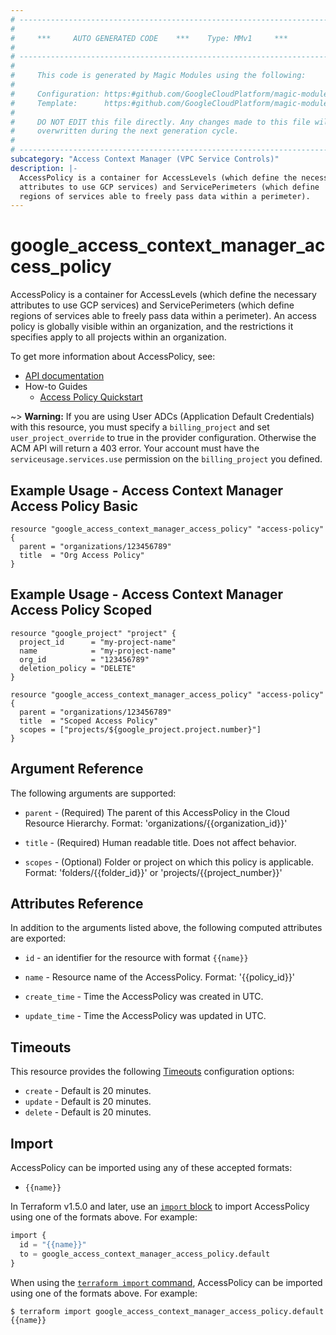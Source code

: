 ```yaml
---
# ----------------------------------------------------------------------------
#
#     ***     AUTO GENERATED CODE    ***    Type: MMv1     ***
#
# ----------------------------------------------------------------------------
#
#     This code is generated by Magic Modules using the following:
#
#     Configuration: https:#github.com/GoogleCloudPlatform/magic-modules/tree/main/mmv1/products/accesscontextmanager/AccessPolicy.yaml
#     Template:      https:#github.com/GoogleCloudPlatform/magic-modules/tree/main/mmv1/templates/terraform/resource.html.markdown.tmpl
#
#     DO NOT EDIT this file directly. Any changes made to this file will be
#     overwritten during the next generation cycle.
#
# ----------------------------------------------------------------------------
subcategory: "Access Context Manager (VPC Service Controls)"
description: |-
  AccessPolicy is a container for AccessLevels (which define the necessary
  attributes to use GCP services) and ServicePerimeters (which define
  regions of services able to freely pass data within a perimeter).
---
```


# google_access_context_manager_access_policy

AccessPolicy is a container for AccessLevels (which define the necessary
attributes to use GCP services) and ServicePerimeters (which define
regions of services able to freely pass data within a perimeter). An
access policy is globally visible within an organization, and the
restrictions it specifies apply to all projects within an organization.


To get more information about AccessPolicy, see:

* [API documentation](https://cloud.google.com/access-context-manager/docs/reference/rest/v1/accessPolicies)
* How-to Guides
    * [Access Policy Quickstart](https://cloud.google.com/access-context-manager/docs/quickstart)

~> **Warning:** If you are using User ADCs (Application Default Credentials) with this resource,
you must specify a `billing_project` and set `user_project_override` to true
in the provider configuration. Otherwise the ACM API will return a 403 error.
Your account must have the `serviceusage.services.use` permission on the
`billing_project` you defined.

## Example Usage - Access Context Manager Access Policy Basic


```hcl
resource "google_access_context_manager_access_policy" "access-policy" {
  parent = "organizations/123456789"
  title  = "Org Access Policy"
}
```
## Example Usage - Access Context Manager Access Policy Scoped


```hcl
resource "google_project" "project" {
  project_id      = "my-project-name"
  name            = "my-project-name"
  org_id          = "123456789"
  deletion_policy = "DELETE"
}

resource "google_access_context_manager_access_policy" "access-policy" {
  parent = "organizations/123456789"
  title  = "Scoped Access Policy"
  scopes = ["projects/${google_project.project.number}"]
}
```

## Argument Reference

The following arguments are supported:


* `parent` -
  (Required)
  The parent of this AccessPolicy in the Cloud Resource Hierarchy.
  Format: 'organizations/{{organization_id}}'

* `title` -
  (Required)
  Human readable title. Does not affect behavior.


* `scopes` -
  (Optional)
  Folder or project on which this policy is applicable.
  Format: 'folders/{{folder_id}}' or 'projects/{{project_number}}'



## Attributes Reference

In addition to the arguments listed above, the following computed attributes are exported:

* `id` - an identifier for the resource with format `{{name}}`

* `name` -
  Resource name of the AccessPolicy. Format: '{{policy_id}}'

* `create_time` -
  Time the AccessPolicy was created in UTC.

* `update_time` -
  Time the AccessPolicy was updated in UTC.


## Timeouts

This resource provides the following
[Timeouts](https://developer.hashicorp.com/terraform/plugin/sdkv2/resources/retries-and-customizable-timeouts) configuration options:

- `create` - Default is 20 minutes.
- `update` - Default is 20 minutes.
- `delete` - Default is 20 minutes.

## Import


AccessPolicy can be imported using any of these accepted formats:

* `{{name}}`


In Terraform v1.5.0 and later, use an [`import` block](https://developer.hashicorp.com/terraform/language/import) to import AccessPolicy using one of the formats above. For example:

```tf
import {
  id = "{{name}}"
  to = google_access_context_manager_access_policy.default
}
```

When using the [`terraform import` command](https://developer.hashicorp.com/terraform/cli/commands/import), AccessPolicy can be imported using one of the formats above. For example:

```
$ terraform import google_access_context_manager_access_policy.default {{name}}
```
